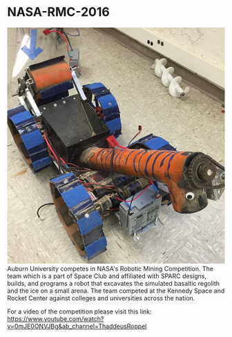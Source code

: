 # NASA-RMC-2016
<img src="websitephoto.jpg" width="600"></img> <br />
Auburn University competes in NASA's Robotic Mining Competition.  The team which is a part of Space Club and affiliated with SPARC designs, builds, and programs a robot that excavates the simulated basaltic regolith and the ice on a small arena.  The team competed at the Kennedy Space and Rocket Center against colleges and universities across the nation.

For a video of the competition please visit this link:
https://www.youtube.com/watch?v=0mJE0ONVJBg&ab_channel=ThaddeusRoppel

